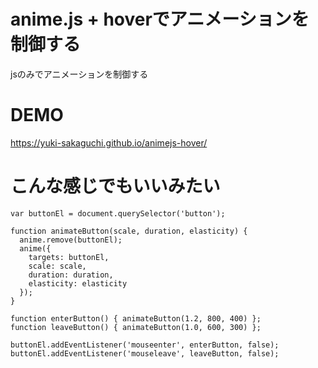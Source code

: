 # anime.js + hoverでアニメーションを制御する
jsのみでアニメーションを制御する

# DEMO
https://yuki-sakaguchi.github.io/animejs-hover/

# こんな感じでもいいみたい
```
var buttonEl = document.querySelector('button');

function animateButton(scale, duration, elasticity) {
  anime.remove(buttonEl);
  anime({
    targets: buttonEl,
    scale: scale,
    duration: duration,
    elasticity: elasticity
  });
}

function enterButton() { animateButton(1.2, 800, 400) };
function leaveButton() { animateButton(1.0, 600, 300) };

buttonEl.addEventListener('mouseenter', enterButton, false);
buttonEl.addEventListener('mouseleave', leaveButton, false);
```